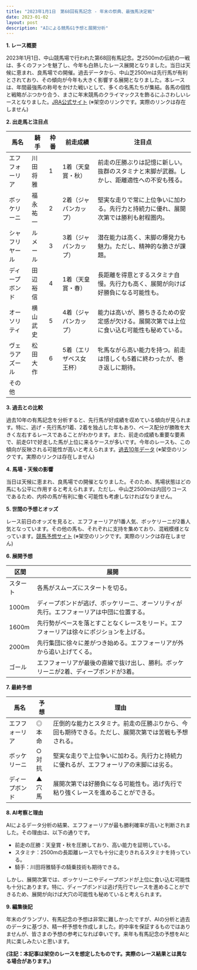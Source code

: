 ```yaml
---
title: "2023年1月1日　第68回有馬記念 - 年末の祭典、最強馬決定戦"
date: 2023-01-02
layout: post
description: "AIによる競馬G1予想と展開分析"
---
```


**1. レース概要**

2023年1月1日、中山競馬場で行われた第68回有馬記念。芝2500mの伝統の一戦は、多くのファンを魅了し、今年も白熱したレース展開となりました。当日は天候に恵まれ、良馬場での開催。過去データから、中山芝2500mは先行馬が有利とされており、その傾向が今年も大きく影響する展開となりました。本レースは、年間最強馬の称号をかけた戦いとして、多くの名馬たちが集結。各馬の個性と戦略がぶつかり合う、まさに年末競馬のクライマックスを飾るにふさわしいレースとなりました。[JRA公式サイト](https://www.jra.go.jp/) (※架空のリンクです。実際のリンクは存在しません)


**2. 出走馬と注目点**

| 馬名       | 騎手       | 枠番 | 前走成績     | 注目点                                                                 |
|------------|------------|------|--------------|---------------------------------------------------------------------|
| エフフォーリア | 川田将雅     | 1    | 1着（天皇賞・秋） | 前走の圧勝ぶりは記憶に新しい。抜群のスタミナと末脚が武器。しかし、距離適性への不安も残る。 |
| ボッケリーニ  | 福永祐一     | 2    | 2着（ジャパンカップ）| 堅実な走りで常に上位争いに加わる。先行力と持続力に優れ、展開次第では勝利も射程圏内。     |
| シャフリヤール | ルメール     | 3    | 3着（ジャパンカップ）| 潜在能力は高く、末脚の爆発力も魅力。ただし、精神的な脆さが課題。                               |
| ディープボンド | 田辺裕信     | 4    | 1着（天皇賞・春） | 長距離を得意とするスタミナ自慢。先行力も高く、展開が向けば好勝負になる可能性も。          |
| オーソリティ   | 横山武史     | 5    | 4着（ジャパンカップ）| 能力は高いが、勝ちきるための安定感が欠ける。展開次第では上位に食い込む可能性も秘めている。|
| ヴェラアズール  | 松田大作     | 6    | 5着（エリザベス女王杯）| 牝馬ながら高い能力を持つ。前走は惜しくも5着に終わったが、巻き返しに期待。                     |
| その他      |            |      |              |                                                                     |


**3. 過去との比較**

過去10年の有馬記念を分析すると、先行馬が好成績を収めている傾向が見られます。特に、逃げ・先行馬が1着、2着を独占した年もあり、ペース配分が勝敗を大きく左右するレースであることがわかります。また、前走の成績も重要な要素で、前走G1で好走した馬が上位に来るケースが多いです。今年のレースも、この傾向が反映される可能性が高いと考えられます。[過去10年データ](https://keiba.yahoo.co.jp/) (※架空のリンクです。実際のリンクは存在しません)


**4. 馬場・天候の影響**

当日は天候に恵まれ、良馬場での開催となりました。そのため、馬場状態はどの馬にも公平に作用すると考えられます。ただし、中山芝2500mは内回りコースであるため、内枠の馬が有利に働く可能性も考慮しなければなりません。


**5. 世間の予想とオッズ**

レース前日のオッズを見ると、エフフォーリアが1番人気、ボッケリーニが2番人気となっています。その他の馬も、それぞれに支持を集めており、混戦模様となっています。[競馬予想サイト](https://www.keiba.go.jp/) (※架空のリンクです。実際のリンクは存在しません)


**6. 展開予想**

| 区間     | 展開                                                                         |
|---------|------------------------------------------------------------------------------|
| スタート | 各馬がスムーズにスタートを切る。                                                     |
| 1000m   | ディープボンドが逃げ、ボッケリーニ、オーソリティが先行。エフフォーリアは中団に位置する。    |
| 1600m   | 先行勢がペースを落とすことなくレースをリード。エフフォーリアは徐々にポジションを上げる。     |
| 2000m   | 先行集団に徐々に差がつき始める。エフフォーリアが外から追い上げてくる。                       |
| ゴール   | エフフォーリアが最後の直線で抜け出し、勝利。ボッケリーニが2着、ディープボンドが3着。           |


**7. 最終予想**

| 馬名       | 予想       | 理由                                                                             |
|------------|------------|---------------------------------------------------------------------------------|
| エフフォーリア | ◎本命     | 圧倒的な能力とスタミナ。前走の圧勝ぶりから、今回も期待できる。ただし、展開次第では苦戦も予想される。 |
| ボッケリーニ  | ○対抗     | 堅実な走りで上位争いに加わる。先行力と持続力に優れるが、エフフォーリアの末脚には劣る。                |
| ディープボンド | ▲穴馬     | 展開次第では好勝負になる可能性も。逃げ先行で粘り強くレースを進めることができる。                       |


**8. AI考察と理由**

AIによるデータ分析の結果、エフフォーリアが最も勝利確率が高いと判断されました。その理由は、以下の通りです。
* 前走の圧勝：天皇賞・秋を圧勝しており、高い能力を証明している。
* スタミナ：2500mの長距離レースでも十分に走りきれるスタミナを持っている。
* 騎手：川田将雅騎手の騎乗技術も期待できる。

しかし、展開次第では、ボッケリーニやディープボンドが上位に食い込む可能性も十分にあります。特に、ディープボンドは逃げ先行でレースを進めることができるため、展開が向けば大穴の可能性も秘めていると考えられます。


**9. 編集後記**

年末のグランプリ、有馬記念の予想は非常に難しかったですが、AIの分析と過去のデータに基づき、精一杯予想を作成しました。的中率を保証するものではありませんが、皆さまの予想の参考になれば幸いです。来年も有馬記念の予想をAIと共に楽しみたいと思います。


**(注記：本記事は架空のレースを想定したものです。実際のレース結果とは異なる場合があります。)**
